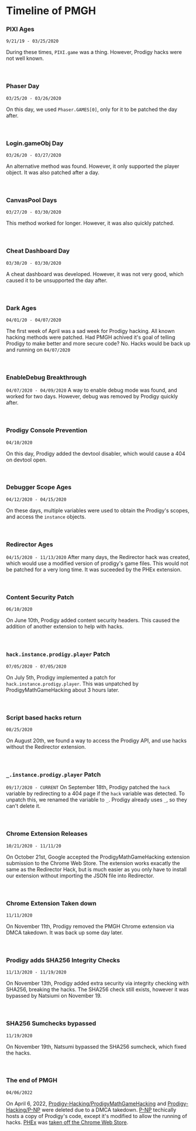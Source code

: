 # Timeline of PMGH


### PIXI Ages
`9/21/19 - 03/25/2020`

During these times, `PIXI.game` was a thing. However, Prodigy hacks were not well known.
<br><br><br>



### Phaser Day
`03/25/20 - 03/26/2020`
 
On this day, we used `Phaser.GAMES[0]`, only for it to be patched the day after.
<br><br><br>



### Login.gameObj Day
`03/26/20 - 03/27/2020`

An alternative method was found. However, it only supported the player object. It was also patched after a day.
<br><br><br>



### CanvasPool Days
`03/27/20 - 03/30/2020`

This method worked for longer. However, it was also quickly patched.
<br><br><br>

 

### Cheat Dashboard Day
`03/30/20 - 03/30/2020`

A cheat dashboard was developed. However, it was not very good, which caused it to be unsupported the day after.
<br><br><br>
 


### Dark Ages
`04/01/20 - 04/07/2020`

The first week of April was a sad week for Prodigy hacking. All known hacking methods were patched. Had PMGH achived it's goal of telling Prodigy to make better and more secure code? No. Hacks would be back up and running on `04/07/2020`
<br><br><br>
 
 

### EnableDebug Breakthrough
`04/07/2020 - 04/09/2020`
A way to enable debug mode was found, and worked for two days. However, debug was removed by Prodigy quickly after.
<br><br><br>



### Prodigy Console Prevention
`04/10/2020`

On this day, Prodigy added the devtool disabler, which would cause a 404 on devtool open.
<br><br><br>
 
 

### Debugger Scope Ages
`04/12/2020 - 04/15/2020`

On these days, multiple variables were used to obtain the Prodigy's scopes, and access the `instance` objects.
<br><br><br>
 


### Redirector Ages
`04/15/2020 - 11/13/2020`
After many days, the Redirector hack was created, which would use a modified version of prodigy's game files. This would not be patched for a very long time. It was suceeded by the PHEx extension.
<br><br><br>




### Content Security Patch
`06/10/2020`

On June 10th, Prodigy added content security headers. This caused the addition of another extension to help with hacks.
<br><br><br>
 


### `hack.instance.prodigy.player` Patch
`07/05/2020 - 07/05/2020`

On July 5th, Prodigy implemented a patch for `hack.instance.prodigy.player`. This was unpatched by ProdigyMathGameHacking about 3 hours later.
<br><br><br>
 

### Script based hacks return
`08/25/2020`

On August 20th, we found a way to access the Prodigy API, and use hacks without the Redirector extension.
<br><br><br>
 


### `_.instance.prodigy.player` Patch
`09/17/2020 - CURRENT`
On September 18th, Prodigy patched the `hack` variable by redirecting to a 404 page if the `hack` variable was detected. To unpatch this, we renamed the variable to `_`. Prodigy already uses `_`, so they can't delete it.
<br><br><br>
 


### Chrome Extension Releases
`10/21/2020 - 11/11/20`

On October 21st, Google accepted the ProdigyMathGameHacking extension submission to the Chrome Web Store. The extension works exacatly the same as the Redirector Hack, but is much easier as you only have to install our extension without importing the JSON file into Redirector.
<br><br><br>
 


### Chrome Extension Taken down
`11/11/2020`

On November 11th, Prodigy removed the PMGH Chrome extension via DMCA takedown. It was back up some day later.
<br><br><br>
 


### Prodigy adds SHA256 Integrity Checks
`11/13/2020 - 11/19/2020`

On November 13th, Prodigy added extra security via integrity checking with SHA256, breaking the hacks. The SHA256 check still exists, however it was bypassed by Natsiumi on November 19.
<br><br><br>



### SHA256 Sumchecks bypassed
`11/19/2020`

On November 19th, Natsumi bypassed the SHA256 sumcheck, which fixed the hacks.
<br><br><br>



### The end of PMGH
`04/06/2022`

On April 6, 2022, [Prodigy-Hacking/](https://github.com/Prodigy-Hacking)[ProdigyMathGameHacking](https://github.com/Prodigy-Hacking/ProdigyMathGameHacking) and [Prodigy-Hacking/](https://github.com/Prodigy-Hacking)[P-NP](https://github.com/Prodigy-Hacking/P-NP) were deleted due to a DMCA takedown. [P-NP](https://github.com/Prodigy-Hacking/P-NP) techically hosts a copy of Prodigy's code, except it's modified to allow the running of hacks. [PHEx](https://github.com/ProdigyPNP/ProdigyMathGameHacking/blob/master/PHEx/build/extension.zip) was [taken off the Chrome Web Store](https://chrome.google.com/webstore/detail/gjabpajagbgoifbkflgojeojmnlmioea).
<br><br><br>
